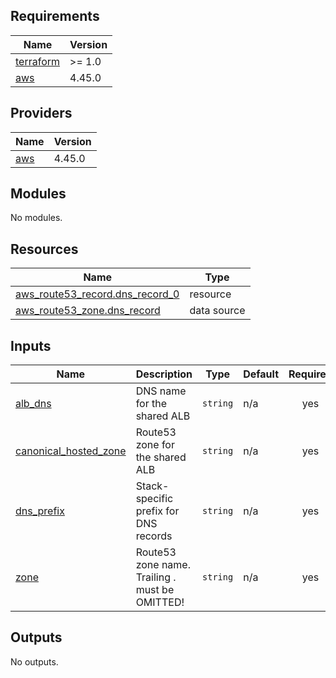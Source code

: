<!-- START -->
## Requirements

| Name | Version |
|------|---------|
| <a name="requirement_terraform"></a> [terraform](#requirement\_terraform) | >= 1.0 |
| <a name="requirement_aws"></a> [aws](#requirement\_aws) | 4.45.0 |

## Providers

| Name | Version |
|------|---------|
| <a name="provider_aws"></a> [aws](#provider\_aws) | 4.45.0 |

## Modules

No modules.

## Resources

| Name | Type |
|------|------|
| [aws_route53_record.dns_record_0](https://registry.terraform.io/providers/hashicorp/aws/4.45.0/docs/resources/route53_record) | resource |
| [aws_route53_zone.dns_record](https://registry.terraform.io/providers/hashicorp/aws/4.45.0/docs/data-sources/route53_zone) | data source |

## Inputs

| Name | Description | Type | Default | Required |
|------|-------------|------|---------|:--------:|
| <a name="input_alb_dns"></a> [alb\_dns](#input\_alb\_dns) | DNS name for the shared ALB | `string` | n/a | yes |
| <a name="input_canonical_hosted_zone"></a> [canonical\_hosted\_zone](#input\_canonical\_hosted\_zone) | Route53 zone for the shared ALB | `string` | n/a | yes |
| <a name="input_dns_prefix"></a> [dns\_prefix](#input\_dns\_prefix) | Stack-specific prefix for DNS records | `string` | n/a | yes |
| <a name="input_zone"></a> [zone](#input\_zone) | Route53 zone name. Trailing . must be OMITTED! | `string` | n/a | yes |

## Outputs

No outputs.
<!-- END -->